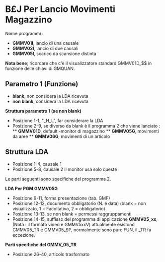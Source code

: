 # B£J Per Lancio Movimenti Magazzino
Nome programmi : 
 * **GMMV01I**, lancio di una causale
 * **GMMV02I**, lancio di due causali
 * **GMMV05I**, scarico da scansione distinta

**Nota bene**; ricordare che c'è il visualizzatore standard GMMV01D_$$ in funzione delle chiavi di GMQUAN.

## Parametro 1 (Funzione)
 * **blank**, non considera la LDA ricevuta
 * **non blank**, considera la LDA ricevuta

**Struttura parametro 1 (se non blank)**
* Posizione 1-1, "_H_L", far considerare la LDA
* Posizione 2-9, se diverso da blank è il programma 2 che viene lanciato : 
 ** **GMMV01D**, default -monitor di magazzino
 ** **GMMV05G**, movimenti da aree
 ** **GMMV06G**, movimenti di un articolo

## Struttura LDA
* Posizione 1-4, causale 1
* Posizione 5-8, causale 2
Il monitor usa solo queste

Le parti seguenti sono specifiche del programma 2.

**LDA Per PGM GMMV05G**
 * Posizione 9-11, forma presentazione (tab. GMF)
 * Posizione 12-12, documento obbligatorio (N. e data) (blank = non visualizzato, 1 = Facoltativo, 2 = obbligatorio)
 * Posizione 13-13, se non blank = permessi raggruppamenti
 * Posizione 14-15, suffisso del programma di applicazione __GMMV05_xx__, (Nota :  il formato video è GMMV5xxV) attualmente esistono GMMV05_TR e GMMV05_SP, normalmente sono pure FUN, il _TR fa eccezione.

**Parti specifiche del GMMV_05_TR**
 * Posizione 26-40, articolo trasformato
